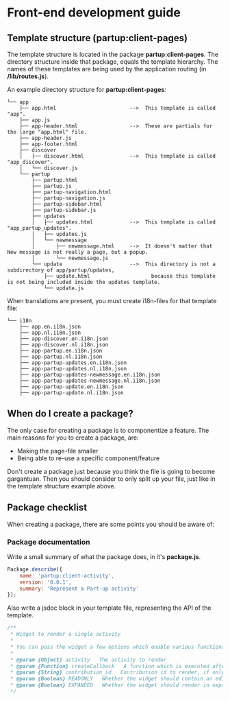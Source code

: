 # Front-end development guide

## Template structure (partup:client-pages)
The template structure is located in the package **partup:client-pages**. The directory structure inside that package, equals the template hierarchy. The names of these templates are being used by the application routing (in **/lib/routes.js**).

An example directory structure for **partup:client-pages**:
```
└── app
    ├── app.html                        -->  This template is called "app".
    ├── app.js
    ├── app-header.html                 -->  These are partials for the large "app.html" file.
    ├── app-header.js
    ├── app-footer.html
    ├── discover
    │   ├── discover.html               -->  This template is called "app_discover".
    │   └── discover.js
    └── partup
        ├── partup.html
        ├── partup.js
        ├── partup-navigation.html
        ├── partup-navigation.js
        ├── partup-sidebar.html
        ├── partup-sidebar.js
        ├── updates
        │   ├── updates.html            -->  This template is called "app_partup_updates".
        │   ├── updates.js
        │   └── newmessage
        │       ├── newmessage.html     -->  It doesn't matter that New message is not really a page, but a popup.
        │       └── newmessage.js
        └── update                      -->  This directory is not a subdirectory of app/partup/updates,
            ├── update.html                    because this template is not being included inside the updates template.
            └── update.js
```


When translations are present, you must create i18n-files for that template file:

```
└── i18n
    ├── app.en.i18n.json
    ├── app.nl.i18n.json
    ├── app-discover.en.i18n.json
    ├── app-discover.nl.i18n.json
    ├── app-partup.en.i18n.json
    ├── app-partup.nl.i18n.json
    ├── app-partup-updates.en.i18n.json
    ├── app-partup-updates.nl.i18n.json
    ├── app-partup-updates-newmessage.en.i18n.json
    ├── app-partup-updates-newmessage.nl.i18n.json
    ├── app-partup-update.en.i18n.json
    ├── app-partup-update.nl.i18n.json
```

## When do I create a package?
The only case for creating a package is to componentize a feature. The main reasons for you to create a package, are:
- Making the page-file smaller
- Being able to re-use a specific component/feature

Don't create a package just because you think the file is going to become gargantuan. Then you should consider to only split up your file, just like in the template structure example above.

## Package checklist
When creating a package, there are some points you should be aware of:

### Package documentation
Write a small summary of what the package does, in it's **package.js**.

```js
Package.describe({
    name: 'partup:client-activity',
    version: '0.0.1',
    summary: 'Represent a Part-up activity'
});
```

Also write a jsdoc block in your template file, representing the API of the template.
```js
/**
 * Widget to render a single activity
 *
 * You can pass the widget a few options which enable various functionalities
 *
 * @param {Object} activity   The activity to render
 * @param {Function} createCallback   A function which is executed after a new activity has been added
 * @param {String} contribution_id   Contribution id to render, if only one should be rendered
 * @param {Boolean} READONLY   Whether the widget should contain an edit mode
 * @param {Boolean} EXPANDED   Whether the widget should render in expanded state
 */
```
